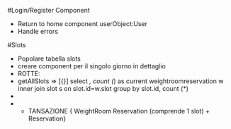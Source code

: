 #Login/Register Component
- Return to home component userObject:User
- Handle errors

#Slots
- Popolare tabella slots
- creare component per il singolo giorno in dettaglio
- ROTTE:
- getAllSlots => [{}] select *, count (*) as current weightroomreservation w inner join
slot s on slot.id=w.slot
group by slot.id, count (*)
-
-
  - TANSAZIONE { WeightRoom Reservation (comprende 1 slot) + Reservation}
